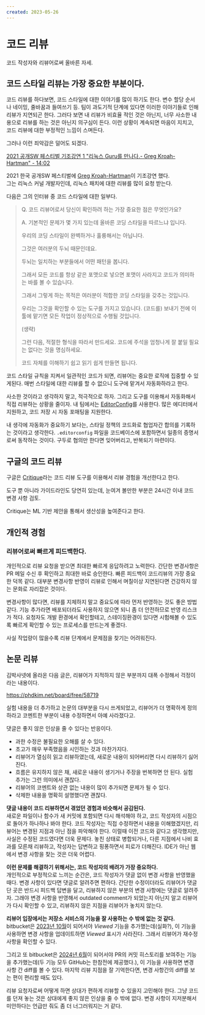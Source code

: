 ```yaml
---
created: 2023-05-26
---
```

# 코드 리뷰

코드 작성자와 리뷰어로써 올바른 자세.

## 코드 스타일 리뷰는 가장 중요한 부분이다.

코드 리뷰를 하다보면, 코드 스타일에 대한 이야기를 많이 하기도 한다.
변수 할당 순서나 네이밍, 줄바꿈과 들여쓰기 등.
팀이 과도기적 단계에 있다면 이러한 이야기들로 인해 리뷰가 지연되곤 한다.
그러다 보면 내 리뷰가 비효율 적인 것은 아닌지, 너무 사소한 내용으로 리뷰를 하는 것은 아닌지 의구심이 든다.
이런 상황이 계속되면 마음이 지치고, 코드 리뷰에 대한 부정적인 느낌이 스며든다.

그러나 이런 죄악감은 덜어도 되겠다.

[2021 공개SW 페스티벌 기조강연 1 "리눅스 Guru를 만나다.- Greg Kroah-Hartman" - 14:02](https://youtu.be/JcY35HD77lg?t=828)

2021 한국 공개SW 페스티벌에 [Greg Kroah-Hartman](https://en.wikipedia.org/wiki/Greg_Kroah-Hartman)이 기조강연 했다.\
그는 리눅스 커널 개발자인데, 리눅스 패치에 대한 리뷰를 많이 요청 받는다.

다음은 그의 인터뷰 중 코드 스타일에 대한 일부다.

> Q. 코드 리뷰어로서 당신이 확인하려 하는 가장 중요한 점은 무엇인가요?
>
> A. 기본적인 문제가 몇 가지 있는데 올바른 코딩 스타일을 따르느냐 입니다.
>
> 우리의 코딩 스타일이 완벽하거나 훌륭해서는 아닙니다.
>
> 그것은 여러분의 두뇌 때문인데요.
>
> 두뇌는 일치하는 부분들에서 어떤 패턴을 봅니다.
>
> 그래서 모든 코드를 항상 같은 포맷으로 넣으면 포맷이 사라지고
> 코드가 의미하는 바를 볼 수 있습니다.
>
> 그래서 그렇게 하는 목적은 여러분이 적합한 코딩 스타일을 갖추는 것입니다.
>
> 우리는 그것을 확인할 수 있는 도구를 가지고 있습니다. (코드를) 보내기 전에 이 툴에 맡기면 모든 작업이 정상적으로 수행될 것입니다.
>
> (생략)
>
> 그런 다음, 적절한 형식을 따라서 만드세요. 코드에 주석을 엄청나게 잘 붙일 필요는 없다는 것을 명심하세요.
>
> 코드 자체를 이해하기 쉽고 읽기 쉽게 만들면 됩니다.

코드 스타일 규칙을 지켜서 일관적인 코드가 되면, 리뷰어는 중요한 로직에 집중할 수 있게된다.
매번 스타일에 대한 리뷰를 할 수 없으니 도구에 맡겨서 자동화하라고 한다.

사소한 것이라고 생각하지 말고, 적극적으로 하자. 그리고 도구를 이용해서 자동화해서 직접 리뷰하는 상황을 줄이자.
내 팀에서는 [EditorConfig](https://editorconfig.org/)를 사용한다.
많은 에디터에서 지원하고, 코드 저장 시 자동 포매팅을 지원한다.

내 생각에 자동화가 중요하기 보다는, 스타일 정책의 코드화로 협업자간 합의를 기록하는 것이라고 생각한다.
`.editorconfig` 파일을 코드베이스에 포함하면서 일종의 증명서로써 동작하는 것이다.
구두로 협의만 한다면 잊어버리고, 반복되기 마련이다.

## 구글의 코드 리뷰

구글은 [Critique](https://news.hada.io/topic?id=12289)라는 코드 리뷰 도구를 이용해서 리뷰 경험을 개선한다고 한다.

도구 뿐 아니라 가이드라인도 당연히 있는데, 눈여겨 볼만한 부분은 24시간 이내 코드 변경 사항 검토.

Critique는 ML 기반 제안을 통해서 생산성을 높여준다고 한다.

## 개인적 경험

### 리뷰어로써 빠르게 피드백한다.

개인적으로 리뷰 요청을 받으면 최대한 빠르게 응답하려고 노력한다.
간단한 변경사항은 PR 메일 수신 후 확인하고 최대한 바로 승인한다.
빠른 피드백이 코드리뷰의 가장 중요한 덕목 같다.
대부분 변경사항 반영이 리뷰로 인해서 며칠이상 지연된다면 건강하지 않는 문화로 자리잡은 것이다.

변경사항이 많다면, 리뷰를 지체하지 말고 중요도에 따라 먼저 반영하는 것도 좋은 방법 같다.
기능 추가라면 배포되더라도 사용하지 않으면 되니 좀 더 안전하므로 반영 리스크가 적다.
요청자도 개발 환경에서 확인할테고, 스테이징환경이 있다면 시험해볼 수 있도록 빠르게 확인할 수 있는 프로세스를 만드는게 좋겠다.

사실 작업량이 많을수록 리뷰 단계에서 문제점을 찾기는 어려워진다.

## 논문 리뷰

김박사넷에 올라온 다음 글은, 리뷰어가 지적하지 않은 부분까지 대폭 수정해서 걱정이라는 내용이다.

https://phdkim.net/board/free/58719

실험 내용을 더 추가하고 논문의 대부분을 다시 쓰게되었고,
리뷰어가 더 명확하게 정의하라고 코멘트한 부분이 내용 수정하면서 아예 사라졌다고.

댓글은 좋지 않은 인상을 줄 수 있다는 반응이다.

- 과한 수정은 불필요한 오해를 살 수 있다.
- 초고가 매우 부족했음을 시인하는 것과 마찬가지다.
- 리뷰어가 열심히 읽고 리뷰하였는데, 새로운 내용이 되어버리면 다시 리뷰하기 싫어진다.
- 흐름은 유지하지 않은 채, 새로운 내용이 생기거나 주장을 번복하면 안 된다. 실험 추가는 그런 의미에서 괜찮다.
- 리뷰어의 코멘트와 상관 없는 내용이 많이 추가되면 문제가 될 수 있다.
- 삭제한 내용을 명확히 설명했다면 괜찮다.

**댓글 내용이 코드 리뷰하면서 겪었던 경험과 비슷해서 공감된다.**\
새로운 파일이나 함수가 새 커밋에 포함되면 다시 해석해야 하고, 코드 작성자의 시점으로 돌아가 하나하나 봐야 한다.
코드 작성자는 직접 수정하면서 내용을 이해했겠지만, 리뷰어는 변경된 지점과 아닌 점을 파악해야 한다.
이럴때 이전 코드와 같다고 생각했지만, 사실은 수정된 코드였다면 더욱 문제다.
놓친 상태로 병합되거나, 다른 지점에서 나비 효과를 모른채 리뷰하고, 작성자는 답변하고 핑퐁하면서 피로가 더해진다.
IDE가 아닌 웹에서 변경 사항을 찾는 것은 더욱 어렵다.

**이런 문제를 해결하기 위해서는, 코드 작성자의 배려가 가장 중요하다.**\
개인적으로 부정적으로 느끼는 순간은, 코드 작성자가 댓글 없이 변경 사항을 반영했을 때다.
변경 사항이 있다면 댓글로 알려주면 편하다.
간단한 수정이더라도 리뷰어가 댓글단 곳은 반드시 피드백 답변을 달고, 리뷰하지 않은 부분의 변경 사항에는 댓글로 알려주자.
그래야 변경 사항을 반영해서 outdated comment가 되었는지 아닌지 알고 리뷰어가 다시 확인할 수 있고,
리뷰하지 않은 지점을 리뷰어가 놓치지 않는다.

**리뷰어 입장에서는 저장소 서비스의 기능을 잘 사용하는 수 밖에 없는 것 같다.**\
bitbucket은 [2023년 10월](https://community.atlassian.com/t5/Bitbucket-articles/Keep-track-of-viewed-files-on-Bitbucket-Cloud-pull-requests/ba-p/2497882)이
되어서야 *Viewed* 기능을 추가했는데(실화?), 이 기능을 사용하면 변경 사항을 업데이트하면 *Viewed* 표시가 사라진다.
그래서 리뷰어가 재수정 사항을 확인할 수 있다.

그리고 또 bitbucket은 [2024년 6월](https://community.atlassian.com/t5/Bitbucket-articles/New-in-Bitbucket-Focus-on-recent-code-changes-with-iterative/ba-p/2729111)이 되어서야
PR의 커밋 히스토리를 보여주는 기능을 추가했는데(두 기능 모두 GitHub는 한참전에 제공했다.), 이 기능을 사용하면 변경 사항 간 diff를 볼 수 있다.
마지막 리뷰 지점을 잘 기억한다면, 변경 사항간의 diff를 보는 편이 편리할 때도 있다.

리뷰 요청자로써 어떻게 하면 상대가 편하게 리뷰할 수 있을지 고민해야 한다.
그냥 코드를 던져 놓는 것은 상대에게 좋지 않은 인상을 줄 수 밖에 없다.
변경 사항이 지저분해서 미안하다는 언급만 줘도 좀 더 너그러워지는 거 같다.
